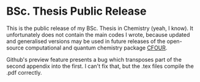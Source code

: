 # BSc. Thesis Public Release

This is the public release of my BSc. Thesis in Chemistry (yeah, I know). It unfortunately does not contain the main codes I wrote, because updated and generalised versions may be used in future releases of the open-source computational and quantum chemistry package [CFOUR](http://www.cfour.de/).

Github's preview feature presents a bug which transposes part of the second appendix into the first. I can't fix that, but the .tex files compile the .pdf correctly.